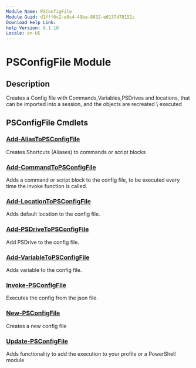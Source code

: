 ```yaml
---
Module Name: PSConfigFile
Module Guid: d1fff6c2-e0c4-49ba-8632-e0137d78151c
Download Help Link:
help Version: 0.1.18
Locale: en-US
---
```


# PSConfigFile Module
## Description
Creates a Config file with Commands,Variables,PSDrives and locations, that can be imported into a session, and the objects are recreated \ executed

## PSConfigFile Cmdlets
### [Add-AliasToPSConfigFile](Add-AliasToPSConfigFile.md)
Creates Shortcuts (Aliases) to commands or script blocks

### [Add-CommandToPSConfigFile](Add-CommandToPSConfigFile.md)
Adds a command or script block to the config file, to be executed every time the invoke function is called.

### [Add-LocationToPSConfigFile](Add-LocationToPSConfigFile.md)
Adds default location to the config file.

### [Add-PSDriveToPSConfigFile](Add-PSDriveToPSConfigFile.md)
Add PSDrive to the config file.

### [Add-VariableToPSConfigFile](Add-VariableToPSConfigFile.md)
Adds variable to the config file.

### [Invoke-PSConfigFile](Invoke-PSConfigFile.md)
Executes the config from the json file.

### [New-PSConfigFile](New-PSConfigFile.md)
Creates a new config file

### [Update-PSConfigFile](Update-PSConfigFile.md)
Adds functionality to add the execution to your profile or a PowerShell module

